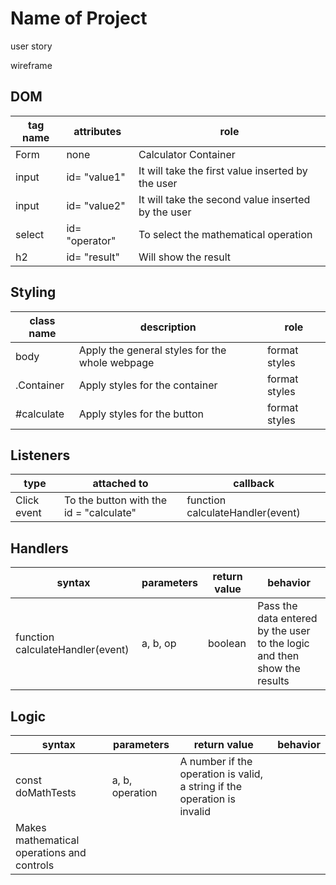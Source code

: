 # Name of Project

user story

wireframe

## DOM

| tag name | attributes | role |
| --- | --- | --- |
|Form | none | Calculator Container|
|input | id= "value1" | It will take the first value inserted by the user|
|input | id= "value2"  | It will take the second value inserted by the user|
|select | id= "operator" | To select the mathematical operation|
|h2 | id= "result" | Will show the result|

## Styling

| class name | description | role |
| --- | --- | --- |
| body  | Apply the general styles for the whole webpage | format styles |
| .Container | Apply  styles for the container | format styles |
| #calculate | Apply  styles for the button| format styles |

## Listeners

| type | attached to | callback |
| --- | --- | --- |
|Click event | To the button with the id = "calculate"| function calculateHandler(event)|

## Handlers

| syntax | parameters | return value | behavior |
| --- | --- | --- | --- |
| function calculateHandler(event)| a, b, op | boolean | Pass the data entered by the user to the logic and then show the results|

## Logic

| syntax | parameters | return value | behavior |
| --- | --- | --- | --- |
|const doMathTests |  a, b, operation| A number if the operation is valid, a string if the operation is invalid| 
Makes mathematical operations and controls|

